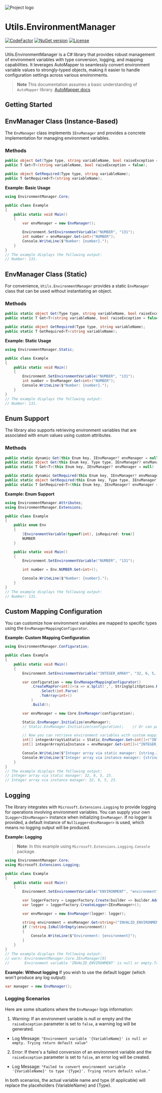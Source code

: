 ![Project logo](https://raw.githubusercontent.com/ArdenHide/Utils.EnvironmentManager/main/logo/1000x1000.png)

# Utils.EnvironmentManager

[![CodeFactor](https://www.codefactor.io/repository/github/ardenhide/utils.environmentmanager/badge)](https://www.codefactor.io/repository/github/ardenhide/utils.environmentmanager)
[![NuGet version](https://badge.fury.io/nu/Utils.EnvironmentManager.svg)](https://badge.fury.io/nu/Utils.EnvironmentManager)
[![License](https://img.shields.io/badge/License-MIT-yellow.svg)](https://github.com/ArdenHide/Utils.EnvironmentManager/blob/main/LICENSE)

---

Utils.EnvironmentManager is a C# library that provides robust management of environment variables with type conversion, logging, and mapping capabilities.
It leverages AutoMapper to seamlessly convert environment variable values to strongly-typed objects, making it easier to handle configuration settings across various environments.

> **Note**
> This documentation assumes a basic understanding of `AutoMapper` library.
> [AutoMapper docs](https://github.com/AutoMapper/AutoMapper/tree/v12.0.1#readme)

## Getting Started

## EnvManager Class (Instance-Based)
The `EnvManager` class implements `IEnvManager` and provides a concrete implementation for managing environment variables.

### Methods
```csharp
public object Get(Type type, string variableName, bool raiseException = false);
public T Get<T>(string variableName, bool raiseException = false);

public object GetRequired(Type type, string variableName);
public T GetRequired<T>(string variableName);
```

**Example: Basic Usage**

```csharp
using EnvironmentManager.Core;

public class Example
{
    public static void Main()
    {
        var envManager = new EnvManager();

        Environment.SetEnvironmentVariable("NUMBER", "131");
        int number = envManager.Get<int>("NUMBER");
        Console.WriteLine($"Number: {number}.");
    }
}
// The example displays the following output:
// Number: 131.
```

## EnvManager Class (Static)
For convenience, `Utils.EnvironmentManager` provides a static `EnvManager` class that can be used without instantiating an object.

### Methods
```csharp
public static object Get(Type type, string variableName, bool raiseException = false);
public static T Get<T>(string variableName, bool raiseException = false);

public static object GetRequired(Type type, string variableName);
public static T GetRequired<T>(string variableName);
```

**Example: Static Usage**
```csharp
using EnvironmentManager.Static;

public class Example
{
    public static void Main()
    {
        Environment.SetEnvironmentVariable("NUMBER", "131");
        int number = EnvManager.Get<int>("NUMBER");
        Console.WriteLine($"Number: {number}.");
    }
}
// The example displays the following output:
// Number: 131.
```

## Enum Support
The library also supports retrieving environment variables that are associated with enum values using custom attributes.

### Methods
```csharp
public static dynamic Get(this Enum key, IEnvManager? envManager = null)
public static object Get(this Enum key, Type type, IEnvManager? envManager = null)
public static T Get<T>(this Enum key, IEnvManager? envManager = null)

public static dynamic GetRequired(this Enum key, IEnvManager? envManager = null)
public static object GetRequired(this Enum key, Type type, IEnvManager? envManager = null)
public static T GetRequired<T>(this Enum key, IEnvManager? envManager = null)
```

**Example: Enum Support**
```csharp
using EnvironmentManager.Attributes;
using EnvironmentManager.Extensions;

public class Example
{
    public enum Env
    {
        [EnvironmentVariable(typeof(int), isRequired: true)]
        NUMBER
    }

    public static void Main()
    {
        Environment.SetEnvironmentVariable("NUMBER", "131");

        int number = Env.NUMBER.Get<int>();

        Console.WriteLine($"Number: {number}.");
    }
}
// The example displays the following output:
// Number: 131.
```

## Custom Mapping Configuration
You can customize how environment variables are mapped to specific types using the `EnvManagerMappingConfigurator`.

**Example: Custom Mapping Configuration**
```csharp
using EnvironmentManager.Configuration;

public class Example
{
    public static void Main()
    {
        Environment.SetEnvironmentVariable("INTEGER_ARRAY", "32, 6, 5, 23");

        var configuration = new EnvManagerMappingConfigurator()
            .CreateMapFor<int[]>(x => x.Split(',', StringSplitOptions.RemoveEmptyEntries)
                .Select(int.Parse)
                .ToArray<int>()
            )
            .Build();

        var envManager = new Core.EnvManager(configuration);

        Static.EnvManager.Initialize(envManager);
        // Static.EnvManager.Initialize(configuration);    // Or can pass configuration directly

        // Now you can retrieve environment variables with custom mapping
        int[] integerArrayViaStatic = Static.EnvManager.Get<int[]>("INTEGER_ARRAY");
        int[] integerArrayViaInstance = envManager.Get<int[]>("INTEGER_ARRAY");

        Console.WriteLine($"Integer array via static manager: {string.Join(", ", integerArrayViaStatic)}.");
        Console.WriteLine($"Integer array via instance manager: {string.Join(", ", integerArrayViaInstance)}.");
    }
}
// The example displays the following output:
// Integer array via static manager: 32, 6, 5, 23.
// Integer array via instance manager: 32, 6, 5, 23.
```

## Logging
The library integrates with `Microsoft.Extensions.Logging` to provide logging for operations involving environment variables.
You can supply your own `ILogger<IEnvManager>` instance when initializing `EnvManager`.
If no logger is provided, a default instance of `NullLogger<EnvManager>` is used, which means no logging output will be produced.

**Example: Logging**
> **Note**: In this example using `Microsoft.Extensions.Logging.Console` package.

```csharp
using EnvironmentManager.Core;
using Microsoft.Extensions.Logging;

public class Example
{
    public static void Main()
    {
        Environment.SetEnvironmentVariable("ENVIRONMENT", "environment");

        var loggerFactory = LoggerFactory.Create(builder => builder.AddConsole());
        var logger = loggerFactory.CreateLogger<IEnvManager>();

        var envManager = new EnvManager(logger: logger);

        string environment = envManager.Get<string>("INVALID_ENVIRONMENT");
        if (!string.IsNullOrEmpty(environment))
        {
            Console.WriteLine($"Environment: {environment}");
        }
    }
}
// The example displays the following output:
// warn: EnvironmentManager.Core.IEnvManager[0]
//       Environment variable 'INVALID_ENVIRONMENT' is null or empty.Trying return default value.
```

**Example: Without logging**
If you wish to use the default logger (which won't produce any log output):

```csharp
var manager = new EnvManager();
```

### Logging Scenarios
Here are some situations where the `EnvManager` logs information:

1. Warning: If an environment variable is null or empty and the `raiseException` parameter is set to `false`, a warning log will be generated.
- Log Message: `"Environment variable '{VariableName}' is null or empty. Trying return default value"`

2. Error: If there's a failed conversion of an environment variable and the `raiseException` parameter is set to `false`, an error log will be created.
- Log Message: `"Failed to convert environment variable '{VariableName}' to type '{Type}'. Trying return default value."`

In both scenarios, the actual variable name and type (if applicable) will replace the placeholders {VariableName} and {Type}.
